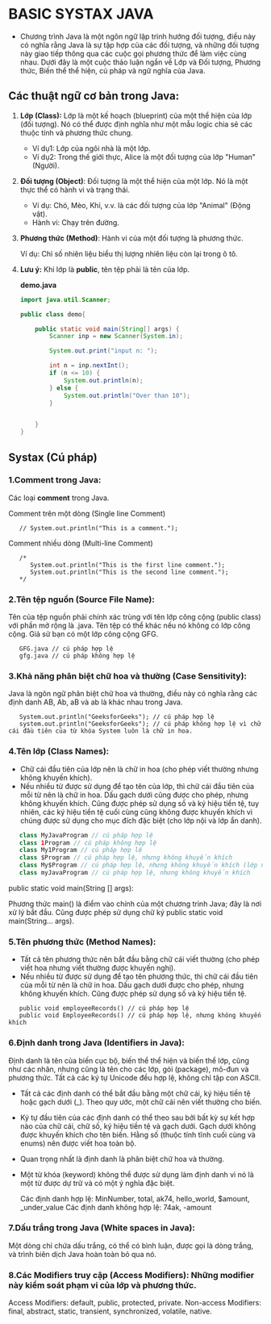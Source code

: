 # BASIC SYSTAX JAVA

- Chương trình Java là một ngôn ngữ lập trình hướng đối tượng, điều này có nghĩa rằng Java là sự tập hợp của các đối tượng, và những đối tượng này giao tiếp thông qua các cuộc gọi phương thức để làm việc cùng nhau. Dưới đây là một cuộc thảo luận ngắn về Lớp và Đối tượng, Phương thức, Biến thể thể hiện, cú pháp và ngữ nghĩa của Java.

## Các thuật ngữ cơ bản trong Java:

1. **Lớp (Class):** Lớp là một kế hoạch (blueprint) của một thể hiện của lớp (đối tượng). Nó có thể được định nghĩa như một mẫu logic chia sẻ các thuộc tính và phương thức chung.

   - Ví dụ1: Lớp của ngôi nhà là một lớp.
   - Ví dụ2: Trong thế giới thực, Alice là một đối tượng của lớp "Human" (Người).
2. **Đối tượng (Object)**: Đối tượng là một thể hiện của một lớp. Nó là một thực thể có hành vi và trạng thái.

   - Ví dụ: Chó, Mèo, Khỉ, v.v. là các đối tượng của lớp "Animal" (Động vật).
   - Hành vi: Chạy trên đường.
3. **Phương thức (Method)**: Hành vi của một đối tượng là phương thức.

   Ví dụ: Chỉ số nhiên liệu biểu thị lượng nhiên liệu còn lại trong ô tô.
4. **Lưu ý:** Khi lớp là **public**, tên tệp phải là tên của lớp.

   **demo.java**

   ```java
   import java.util.Scanner;

   public class demo{

       public static void main(String[] args) {
           Scanner inp = new Scanner(System.in);

           System.out.print("input n: ");

           int n = inp.nextInt();
           if (n <= 10) {
               System.out.println(n);
           } else {
               System.out.println("Over than 10");
           }


       }
   }
   ```

## **Systax (Cú pháp)**

### 1.Comment trong Java:

   Các loại **comment** trong Java.

   Comment trên một dòng (Single line Comment)

```
   // System.out.println("This is a comment.");
```

   Comment nhiều dòng (Multi-line Comment)

```
   /*
      System.out.println("This is the first line comment.");
      System.out.println("This is the second line comment.");
   */
```

### 2.Tên tệp nguồn (Source File Name):

   Tên của tệp nguồn phải chính xác trùng với tên lớp công cộng (public class) với phần mở rộng là .java. Tên tệp có thể khác nếu nó không có lớp công cộng. Giả sử bạn có một lớp công cộng GFG.

```
   GFG.java // cú pháp hợp lệ
   gfg.java // cú pháp không hợp lệ
```

### 3.Khả năng phân biệt chữ hoa và thường (Case Sensitivity):

   Java là ngôn ngữ phân biệt chữ hoa và thường, điều này có nghĩa rằng các định danh AB, Ab, aB và ab là khác nhau trong Java.

```
   System.out.println("GeeksforGeeks"); // cú pháp hợp lệ
   system.out.println("GeeksforGeeks"); // cú pháp không hợp lệ vì chữ cái đầu tiên của từ khóa System luôn là chữ in hoa.
```

### 4.Tên lớp (Class Names):

- Chữ cái đầu tiên của lớp nên là chữ in hoa (cho phép viết thường nhưng không khuyến khích).
- Nếu nhiều từ được sử dụng để tạo tên của lớp, thì chữ cái đầu tiên của mỗi từ nên là chữ in hoa. Dấu gạch dưới cũng được cho phép, nhưng không khuyến khích. Cũng được phép sử dụng số và ký hiệu tiền tệ, tuy nhiên, các ký hiệu tiền tệ cuối cùng cũng không được khuyến khích vì chúng được sử dụng cho mục đích đặc biệt (cho lớp nội và lớp ẩn danh).

```java
   class MyJavaProgram // cú pháp hợp lệ
   class 1Program // cú pháp không hợp lệ
   class My1Program // cú pháp hợp lệ
   class $Program // cú pháp hợp lệ, nhưng không khuyến khích
   class My$Program // cú pháp hợp lệ, nhưng không khuyến khích (lớp nội Program bên trong lớp My)
   class myJavaProgram // cú pháp hợp lệ, nhưng không khuyến khích
```

   public static void main(String [] args):

   Phương thức main() là điểm vào chính của một chương trình Java; đây là nơi xử lý bắt đầu. Cũng được phép sử dụng chữ ký public static void main(String… args).

### 5.Tên phương thức (Method Names):

- Tất cả tên phương thức nên bắt đầu bằng chữ cái viết thường (cho phép viết hoa nhưng viết thường được khuyến nghị).
- Nếu nhiều từ được sử dụng để tạo tên phương thức, thì chữ cái đầu tiên của mỗi từ nên là chữ in hoa. Dấu gạch dưới được cho phép, nhưng không khuyến khích. Cũng được phép sử dụng số và ký hiệu tiền tệ.

```
   public void employeeRecords() // cú pháp hợp lệ
   public void EmployeeRecords() // cú pháp hợp lệ, nhưng không khuyến khích
```

### 6.Định danh trong Java (Identifiers in Java):

   Định danh là tên của biến cục bộ, biến thể thể hiện và biến thể lớp, cũng như các nhãn, nhưng cũng là tên cho các lớp, gói (package), mô-đun và phương thức. Tất cả các ký tự Unicode đều hợp lệ, không chỉ tập con ASCII.

- Tất cả các định danh có thể bắt đầu bằng một chữ cái, ký hiệu tiền tệ hoặc gạch dưới (_). Theo quy ước, một chữ cái nên viết thường cho biến.
- Ký tự đầu tiên của các định danh có thể theo sau bởi bất kỳ sự kết hợp nào của chữ cái, chữ số, ký hiệu tiền tệ và gạch dưới. Gạch dưới không được khuyến khích cho tên biến. Hằng số (thuộc tính tĩnh cuối cùng và enums) nên được viết hoa toàn bộ.
- Quan trọng nhất là định danh là phân biệt chữ hoa và thường.
- Một từ khóa (keyword) không thể được sử dụng làm định danh vì nó là một từ được dự trữ và có một ý nghĩa đặc biệt.

   Các định danh hợp lệ: MinNumber, total, ak74, hello_world, $amount, _under_value
   Các định danh không hợp lệ: 74ak, -amount

### 7.Dấu trắng trong Java (White spaces in Java):

   Một dòng chỉ chứa dấu trắng, có thể có bình luận, được gọi là dòng trắng, và trình biên dịch Java hoàn toàn bỏ qua nó.

### 8.Các Modifiers truy cập (Access Modifiers): Những modifier này kiểm soát phạm vi của lớp và phương thức.

   Access Modifiers: default, public, protected, private.
   Non-access Modifiers: final, abstract, static, transient, synchronized, volatile, native.
